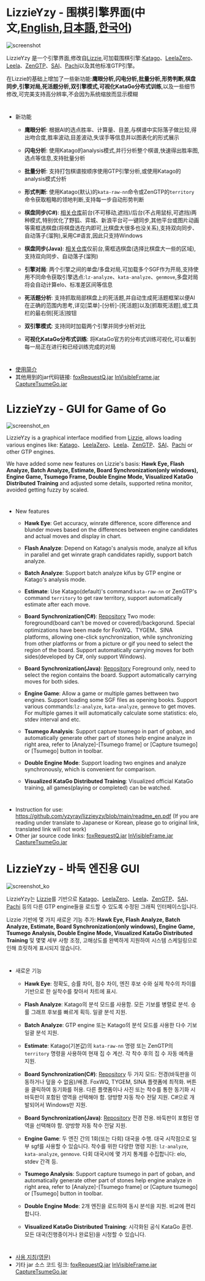 # LizzieYzy - 围棋引擎界面(中文,[English](#en),[日本語](https://github-com.translate.goog/yzyray/lizzieyzy/blob/main/README_EN.md?_x_tr_sl=en&_x_tr_tl=ja&_x_tr_pto=wapp),[한국어](#ko))
![screenshot](/screenshot.png?raw=true)

LizzieYzy 是一个引擎界面,修改自[Lizzie](https://github.com/featurecat/lizzie),可加载围棋引擎:[Katago](https://github.com/lightvector/KataGo)、[LeelaZero](https://github.com/leela-zero/leela-zero)、[Leela](https://github.com/gcp/Leela)、[ZenGTP](https://github.com/yzyray/ZenGTP)、[SAI](http://sai.unich.it)、[Pachi](https://github.com/pasky/pachi)以及其他标准GTP引擎。

在Lizzie的基础上增加了一些新功能:**鹰眼分析,闪电分析,批量分析,形势判断,棋盘同步,引擎对局,死活题分析,双引擎模式,可视化KataGo分布式训练**,以及一些细节修改,可完美支持高分辨率,不会因为系统缩放而显示模糊
#
* 新功能

  * **鹰眼分析**: 根据AI的选点胜率、计算量、目差,与棋谱中实际落子做比较,得出吻合度,胜率波动,目差波动,失误手等信息并以图表化的形式展示

  * **闪电分析**: 使用Katago的analysis模式,并行分析整个棋谱,快速得出胜率图,选点等信息,支持批量分析

  * **批量分析**: 支持打包棋谱按顺序使用GTP引擎分析,或使用Katago的analysis模式分析

  * **形式判断**: 使用Katago(默认)的`kata-raw-nn`命令或ZenGTP的`territory`命令获取粗略的领地判断,支持每一步自动形势判断

  * **棋盘同步(C#)**: [相关仓库](https://github.com/yzyray/readboard)前台(不可移动,遮挡)/后台(不占用鼠标,可遮挡)两种模式,特别优化了野狐、弈城、新浪平台可一键同步,其他平台或图片动画等需框选棋盘(将棋盘选在内即可,比棋盘大很多也没关系),支持双向同步、自动落子(溜狗),采用C#语言,因此只支持Windows

  * **棋盘同步(Java)**: [相关仓库](https://github.com/yzyray/readboard_Boofcv)仅前台,需框选棋盘(选择比棋盘大一些的区域),支持双向同步、自动落子(溜狗)

  * **引擎对局**: 两个引擎之间的单盘/多盘对局,可加载多个SGF作为开局,支持使用不同命令获取引擎选点:`lz-analyze`、`kata-analyze`、`genmove`,多盘对局将会自动计算elo、标准差区间等信息

  * **死活题分析**: 支持抓取局部棋盘上的死活题,并自动生成死活题框架以便AI在正确的范围内思考,详见[菜单]-[分析]-[死活题]以及[抓取死活题],或工具栏的最右侧[死活]按钮

  * **双引擎模式**: 支持同时加载两个引擎并同步分析对比

  * **可视化KataGo分布式训练**: 将KataGo官方的分布式训练可视化,可以看到每一局正在进行和已经训练完成的对局
#
 * [使用简介](https://github.com/yzyray/lizzieyzy/blob/main/readme_cn.pdf)
 * 其他用到的jar代码链接: [foxRequestQ.jar](https://github.com/yzyray/FoxRequest) [InVisibleFrame.jar](https://github.com/yzyray/testbuffer) [CaptureTsumeGo.jar](https://github.com/yzyray/captureTsumeGo/blob/main/README.md)

#
<span id="en"></span>
# LizzieYzy - GUI for Game of Go
![screenshot_en](/screenshot_en.png?raw=true)

LizzieYzy is a graphical interface modified from [Lizzie](https://github.com/featurecat/lizzie), allows loading various engines like: [Katago](https://github.com/lightvector/KataGo)、[LeelaZero](https://github.com/leela-zero/leela-zero)、[Leela](https://github.com/gcp/Leela)、[ZenGTP](https://github.com/yzyray/ZenGTP)、[SAI](http://sai.unich.it)、[Pachi](https://github.com/pasky/pachi) or other GTP engines.

We have added some new features on Lizzie's basis: **Hawk Eye, Flash Analyze, Batch Analyze, Estimate, Board Synchronization(only windows), Engine Game, Tsumego Frame, Double Engine Mode, Visualized KataGo Distributed Training** and adjusted some details, supported retina monitor, avoided getting fuzzy by scaled.
#
* New features

  * **Hawk Eye**: Get accuracy, winrate difference, score difference and blunder moves based on the differences between engine candidates and actual moves and display in chart.

  * **Flash Analyze**: Depend on Katago's analysis mode, analyze all kifus in parallel and get winrate graph candidates rapidly, support batch analyze.

  * **Batch Analyze**: Support batch analyze kifus by GTP engine or Katago's analysis mode.

  * **Estimate**: Use Katago(default)'s command:`kata-raw-nn` or ZenGTP's command `territory` to get raw territory, support automatically estimate after each move.

  * **Board Synchronization(C#)**: [Repository](https://github.com/yzyray/readboard) Two mode: foreground(board can't be moved or covered)/backgorund. Special optimizations have been made for FoxWQ、TYGEM、SINA platforms, allowing one-click synchronization, while synchronizing from other platforms or from a picture or gif you need to select the region of the board. Support automatically carrying moves for both sides(developed by C#, only support Windows).

  * **Board Synchronization(Java)**: [Repository](https://github.com/yzyray/readboard_Boofcv) Foreground only, need to select the region contains the board. Support automatically carrying moves for both sides.

  * **Engine Game**: Allow a game or multiple games bettween two engines. Support loading some SGF files as opening books. Support various commands:`lz-analyze`, `kata-analyze`, `genmove` to get moves. For multiple games it will automatically calculate some statistics: elo, stdev interval and etc.

  * **Tsumego Analysis**: Support capture tsumego in part of goban, and automatically generate other part of stones help engine analyze in right area, refer to [Analyze]-[Tsumego frame] or [Capture tsumego] or [Tsumego] button in toolbar.

  * **Double Engine Mode**: Support loading two engines and analyze synchronously, which is convenient for comparison.

  * **Visualized KataGo Distributed Training**: Visualized official KataGo training, all games(playing or completed) can be watched.

#
 * Instruction for use: https://github.com/yzyray/lizzieyzy/blob/main/readme_en.pdf (If you are reading under translate to Japanese or Korean, please go to original link, translated link will not work)
 * Other jar source code links: [foxRequestQ.jar](https://github.com/yzyray/FoxRequest) [InVisibleFrame.jar](https://github.com/yzyray/testbuffer) [CaptureTsumeGo.jar](https://github.com/yzyray/captureTsumeGo/blob/main/README.md)

#
<span id="ko"></span>
# LizzieYzy - 바둑 엔진용 GUI
![screenshot_ko](/screenshot_ko.png?raw=true)

LizzieYzy는 [Lizzie](https://github.com/featurecat/lizzie)를 기반으로 [Katago](https://github.com/lightvector/KataGo)、[LeelaZero](https://github.com/leela-zero/leela-zero)、[Leela](https://github.com/gcp/Leela)、[ZenGTP](https://github.com/yzyray/ZenGTP)、[SAI](http://sai.unich.it)、[Pachi](https://github.com/pasky/pachi) 등의 다른 GTP engine들을 로드할 수 있도록 수정된 그래픽 인터페이스입니다.

Lizzie 기반에 몇 가지 새로운 기능 추가: **Hawk Eye, Flash Analyze, Batch Analyze, Estimate, Board Synchronization(only windows), Engine Game, Tsumego Analysis, Double Engine Mode, Visualized KataGo Distributed Training** 및 몇몇 세부 사항 조정, 고해상도를 완벽하게 지원하여 시스템 스케일링으로 인해 흐릿하게 표시되지 않습니다.
#
* 새로운 기능

  * **Hawk Eye**: 정확도, 승률 차이, 점수 차이, 엔진 후보 수와 실제 착수의 차이를 기반으로 한 실착수를 찾아서 차트에 표시.

  * **Flash Analyze**: Katago의 분석 모드를 사용함. 모든 기보를 병렬로 분석. 승률 그래프 후보를 빠르게 획득. 일괄 분석 지원.

  * **Batch Analyze**: GTP engine 또는 Katago의 분석 모드를 사용한 다수 기보 일괄 분석 지원.

  * **Estimate**: Katago(기본값)의 `kata-raw-nn` 명령 또는 ZenGTP의 `territory` 명령을 사용하여 현재 집 수 계산. 각 착수 후의 집 수 자동 예측을 지원.

  * **Board Synchronization(C#)**: [Repository](https://github.com/yzyray/readboard) 두 가지 모드: 전경(바둑판을 이동하거나 덮을 수 없음)/배경. FoxWQ, TYGEM, SINA 플랫폼에 최적화. 버튼을 클릭하여 동기화를 허용. 다른 플랫폼이나 사진 또는 착수를 통한 동기화 시 바둑판이 포함된 영역을 선택해야 함. 양방향 자동 착수 전달 지원. C#으로 개발되어서 Windows만 지원.

  * **Board Synchronization(Java)**: [Repository](https://github.com/yzyray/readboard_Boofcv) 전경 전용. 바둑판이 포함된 영역을 선택해야 함. 양방향 자동 착수 전달 지원.

  * **Engine Game**: 두 엔진 간의 1회(또는 다회) 대국을 수행. 대국 시작점으로 일부 sgf를 사용할 수 있습니다. 착수를 위한 다양한 명령 지원: `lz-analyze`, `kata-analyze`, `genmove`. 다회 대국시에 몇 가지 통계를 수집합니다: elo, stdev 간격 등.

  * **Tsumego Analysis**: Support capture tsumego in part of goban, and automatically generate other part of stones help engine analyze in right area, refer to [Analyze]-[Tsumego frame] or [Capture tsumego] or [Tsumego] button in toolbar.

  * **Double Engine Mode**: 2개 엔진을 로드하여 동시 분석을 지원. 비교에 편리합니다.

  * **Visualized KataGo Distributed Training**: 시각화된 공식 KataGo 훈련. 모든 대국(진행중이거나 완료된)을 시청할 수 있습니다.

#
 * [사용 지침(영문)](https://github.com/yzyray/lizzieyzy/blob/main/readme_en.pdf)
 * 기타 jar 소스 코드 링크: [foxRequestQ.jar](https://github.com/yzyray/FoxRequest) [InVisibleFrame.jar](https://github.com/yzyray/testbuffer) [CaptureTsumeGo.jar](https://github.com/yzyray/captureTsumeGo/blob/main/README.md)
